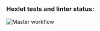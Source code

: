 ### Hexlet tests and linter status:
![Master workflow](https://github.com/Harumimax/php-project-lvl3/workflows/Master%20workflow/badge.svg)